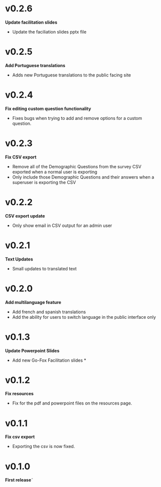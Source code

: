 # v0.2.6

**Update facilitation slides**

* Update the faciliation slides pptx file
# v0.2.5

**Add Portuguese translations**

* Adds new Portuguese translations to the public facing site

# v0.2.4

**Fix editing custom question functionality**

* Fixes bugs when trying to add and remove options for a custom question.

# v0.2.3

**Fix CSV export**

* Remove all of the Demographic Questions from the survey CSV exported when a normal user is exporting
* Only include those Demographic Questions and their answers when a superuser is exporting the CSV

# v0.2.2

**CSV export update**

* Only show email in CSV output for an admin user

# v0.2.1

**Text Updates**

* Small updates to translated text

# v0.2.0

**Add multilanguage feature**

* Add french and spanish translations
* Add the ability for users to switch language in the public interface only

# v0.1.3

**Update Powerpoint Slides**

* Add new Go-Fox Facilitation slides *


# v0.1.2

**Fix resources**

* Fix for the pdf and powerpoint files on the resources page.

# v0.1.1

**Fix csv export**

* Exporting the csv is now fixed.

# v0.1.0

**First release**˜
